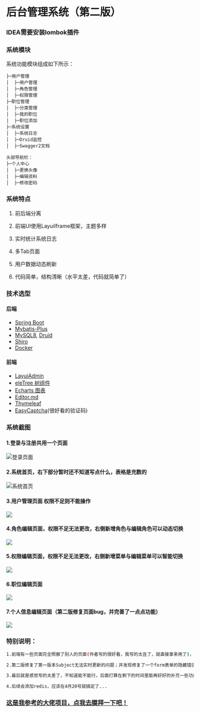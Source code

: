 # 后台管理系统（第二版）

### IDEA需要安装lombok插件
### 系统模块
系统功能模块组成如下所示：
```
├─用户管理
│  ├─用户管理
│  ├─角色管理
│  ├─权限管理
├─职位管理
│  ├─分类管理
│  ├─我的职位
│  ├─职位添加
├─系统设置
│  ├─系统日志
│  ├─Druid监控
│  ├─Swagger2文档

头部导航栏：
├─个人中心
│  ├─更换头像
│  ├─编辑资料
│  ├─修改密码

```
### 系统特点

1. 前后端分离

2. 前端UI使用LayuiIframe框架，主题多样

3. 实时统计系统日志

4. 多Tab页面

5. 用户数据动态刷新

6. 代码简单，结构清晰（水平太差，代码就简单了）

### 技术选型

#### 后端
- [Spring Boot](http://spring.io/projects/spring-boot/)
- [Mybatis-Plus](https://mp.baomidou.com/guide/)
- [MySQL8](https://dev.mysql.com/downloads/mysql/8.x.html#downloads), [Druid](http://druid.apache.org/)
- [Shiro](http://shiro.apache.org/)
- [Docker](https://www.docker.com/)

#### 前端
- [LayuiAdmin](https://www.layui.com/)
- [eleTree 树组件](https://layuiextend.hsianglee.cn/eletree/)
- [Echarts 图表](https://www.echartsjs.com/zh/index.html)
- [Editor.md](https://pandao.github.io/editor.md/)
- [Thymeleaf](https://www.thymeleaf.org/)
- [EasyCaptcha](https://gitee.com/whvse/EasyCaptcha)(很好看的验证码)

### 系统截图

   ####      1.登录与注册共用一个页面

![登录页面](https://s1.ax1x.com/2020/04/05/GrDq61.png)

   ####      2.系统首页，右下部分暂时还不知道写点什么，表格是充数的

![系统首页](https://s1.ax1x.com/2020/04/05/GrDXm6.png)

   ####      3.用户管理页面 权限不足则不能操作

![](https://s1.ax1x.com/2020/04/05/GrrpfH.png)

   ####      4.角色编辑页面，权限不足无法更改，右侧新增角色与编辑角色可以动态切换

![](https://s1.ax1x.com/2020/04/05/GrrSte.png)

   ####      5.权限编辑页面，权限不足无法更改，右侧新增菜单与编辑菜单可以智能切换

![](https://s1.ax1x.com/2020/04/05/GrDblR.png)

   ####      6.职位编辑页面

![](https://s1.ax1x.com/2020/04/05/GrrP1A.png)

   ####      7.个人信息编辑页面（第二版修复页面bug，并完善了一点点功能）

![](https://s1.ax1x.com/2020/04/05/GrDLOx.png)


### 特别说明：

```bash
1.前端有一些页面完全照搬了别人的页面(作者写的很好看，我写的太丑了，就直接拿来用了)，但后端为独立实现(其实是我看不懂他们的后端，他们写的前端JS我也是一脸蒙蔽，尴尬)。

2.第二版修复了第一版本Subject无法实时更新的问题；并发现修复了一个form表单的隐藏错误...

3.最后就是感觉写的太差了，不知道能不能行，后面打算在剩下的时间里能再好好的补充一些功能。

4.后续会添加redis，应该在4月20号就搞定了...
```

### [这是我参考的大佬项目，点我去膜拜一下吧！](https://shiro.mrbird.cn:8080/login)
